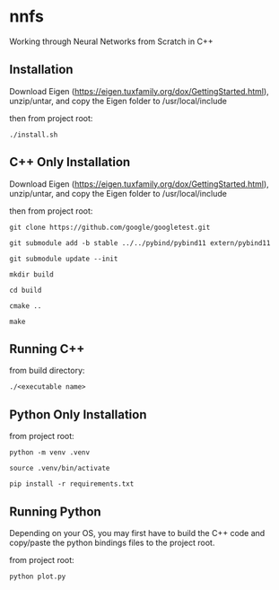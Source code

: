# nnfs
Working through Neural Networks from Scratch in C++

## Installation 

Download Eigen (https://eigen.tuxfamily.org/dox/GettingStarted.html), unzip/untar, and copy the Eigen folder to /usr/local/include

then from project root:

    ./install.sh

## C++ Only Installation
Download Eigen (https://eigen.tuxfamily.org/dox/GettingStarted.html), unzip/untar, and copy the Eigen folder to /usr/local/include

then from project root:

    git clone https://github.com/google/googletest.git

    git submodule add -b stable ../../pybind/pybind11 extern/pybind11

    git submodule update --init

    mkdir build

    cd build

    cmake ..

    make

## Running C++

from build directory:

    ./<executable name>

## Python Only Installation
from project root:

    python -m venv .venv

    source .venv/bin/activate

    pip install -r requirements.txt

## Running Python

Depending on your OS, you may first have to build the C++ code and copy/paste the python bindings files to the project root.

from project root:

    python plot.py
